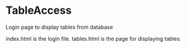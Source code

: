 # TableAccess
Login page to display tables from database

index.html is the login file.
tables.html is the page for displaying tables.
